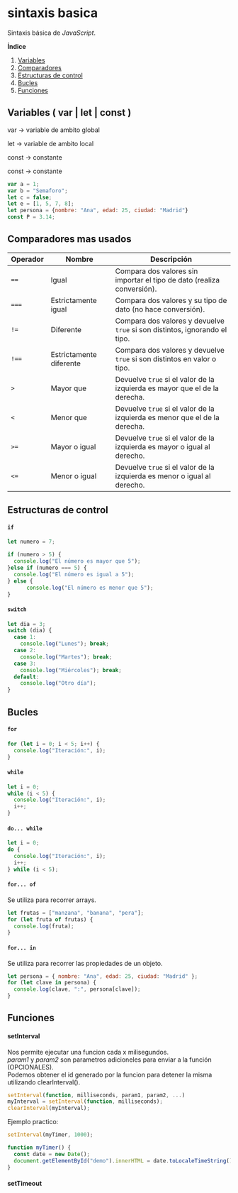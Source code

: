 # sintaxis basica
Sintaxis básica de *JavaScript*.

**Índice**   
1. [Variables](#variables--var--let--const)
1. [Comparadores](#comparadores-mas-usados)
1. [Estructuras de control](#estructuras-de-control)
1. [Bucles](#bucles)
1. [Funciones](#funciones)

## Variables ( var | let | const )<a name="id1"></a>
var -> variable de ambito global

let -> variable de ambito local

const -> constante


const -> constante
``` js
var a = 1;
var b = "Semaforo";
let c = false;
let e = [1, 5, 7, 8];
let persona = {nombre: "Ana", edad: 25, ciudad: "Madrid"}
const P = 3.14;
```

## Comparadores mas usados
| Operador | Nombre                   | Descripción                                                                 |
|----------|--------------------------|-----------------------------------------------------------------------------|
| `==`     | Igual                    | Compara dos valores sin importar el tipo de dato (realiza conversión).      |
| `===`    | Estrictamente igual      | Compara dos valores y su tipo de dato (no hace conversión).                 |
| `!=`     | Diferente                | Compara dos valores y devuelve `true` si son distintos, ignorando el tipo. |
| `!==`    | Estrictamente diferente  | Compara dos valores y devuelve `true` si son distintos en valor o tipo.    |
| `>`      | Mayor que                | Devuelve `true` si el valor de la izquierda es mayor que el de la derecha. |
| `<`      | Menor que                | Devuelve `true` si el valor de la izquierda es menor que el de la derecha. |
| `>=`     | Mayor o igual            | Devuelve `true` si el valor de la izquierda es mayor o igual al derecho.   |
| `<=`     | Menor o igual            | Devuelve `true` si el valor de la izquierda es menor o igual al derecho.   |

## Estructuras de control
#### `if`
```js
let numero = 7;

if (numero > 5) {
  console.log("El número es mayor que 5");
}else if (numero === 5) {
  console.log("El número es igual a 5");
} else {
      console.log("El número es menor que 5");
}
```
#### `switch`
```js
let dia = 3;
switch (dia) {
  case 1:
    console.log("Lunes"); break;
  case 2:
    console.log("Martes"); break;
  case 3:
    console.log("Miércoles"); break;
  default:
    console.log("Otro día");
}
```
## Bucles
#### `for`

```js
for (let i = 0; i < 5; i++) {
  console.log("Iteración:", i);
}
```
#### `while`
```js
let i = 0;
while (i < 5) {
  console.log("Iteración:", i);
  i++;
}
```
#### `do... while`
```js
let i = 0;
do {
  console.log("Iteración:", i);
  i++;
} while (i < 5);
```
#### `for... of`
Se utiliza para recorrer arrays.
```js
let frutas = ["manzana", "banana", "pera"];
for (let fruta of frutas) {
  console.log(fruta);
}
```
#### `for... in`
Se utiliza para recorrer las propiedades de un objeto.
```js
let persona = { nombre: "Ana", edad: 25, ciudad: "Madrid" };
for (let clave in persona) {
  console.log(clave, ":", persona[clave]);
}
```

## Funciones

#### setInterval
Nos permite ejecutar una funcion cada x milisegundos.<br />
_param1_ y _param2_ son parametros adicioneles para enviar a la función (OPCIONALES).<br />
Podemos obtener el id generado por la funcion para detener la misma utilizando clearInterval().

```js
setInterval(function, milliseconds, param1, param2, ...)
myInterval = setInterval(function, milliseconds);
clearInterval(myInterval);
```
Ejemplo practico:
```js
setInterval(myTimer, 1000);

function myTimer() {
  const date = new Date();
  document.getElementById("demo").innerHTML = date.toLocaleTimeString();
}
```
#### setTimeout